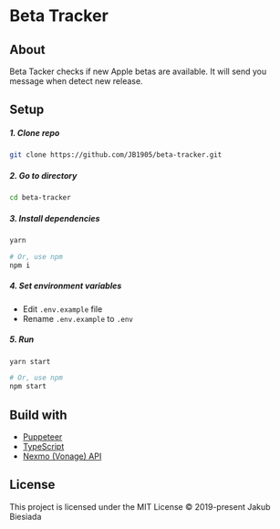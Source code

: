 # Beta Tracker

## About

Beta Tacker checks if new Apple betas are available. It will send you message when detect new release.

## Setup

##### 1. Clone repo

```sh
git clone https://github.com/JB1905/beta-tracker.git
```

##### 2. Go to directory

```sh
cd beta-tracker
```

##### 3. Install dependencies

```sh
yarn

# Or, use npm
npm i
```

##### 4. Set environment variables

- Edit `.env.example` file
- Rename `.env.example` to `.env`

##### 5. Run

```sh
yarn start

# Or, use npm
npm start
```

## Build with

- [Puppeteer](https://pptr.dev/)
- [TypeScript](https://www.typescriptlang.org/)
- [Nexmo (Vonage) API](https://developer.nexmo.com/)

## License

This project is licensed under the MIT License © 2019-present Jakub Biesiada
